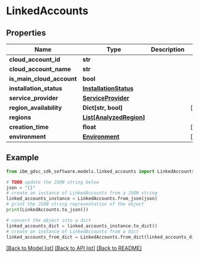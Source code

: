 # LinkedAccounts


## Properties

Name | Type | Description | Notes
------------ | ------------- | ------------- | -------------
**cloud_account_id** | **str** |  | 
**cloud_account_name** | **str** |  | 
**is_main_cloud_account** | **bool** |  | 
**installation_status** | [**InstallationStatus**](InstallationStatus.md) |  | 
**service_provider** | [**ServiceProvider**](ServiceProvider.md) |  | 
**region_availability** | **Dict[str, bool]** |  | [optional] 
**regions** | [**List[AnalyzedRegion]**](AnalyzedRegion.md) |  | 
**creation_time** | **float** |  | [optional] 
**environment** | [**Environment**](Environment.md) |  | [optional] 

## Example

```python
from ibm_gdsc_sdk_software.models.linked_accounts import LinkedAccounts

# TODO update the JSON string below
json = "{}"
# create an instance of LinkedAccounts from a JSON string
linked_accounts_instance = LinkedAccounts.from_json(json)
# print the JSON string representation of the object
print(LinkedAccounts.to_json())

# convert the object into a dict
linked_accounts_dict = linked_accounts_instance.to_dict()
# create an instance of LinkedAccounts from a dict
linked_accounts_from_dict = LinkedAccounts.from_dict(linked_accounts_dict)
```
[[Back to Model list]](../README.md#documentation-for-models) [[Back to API list]](../README.md#documentation-for-api-endpoints) [[Back to README]](../README.md)


